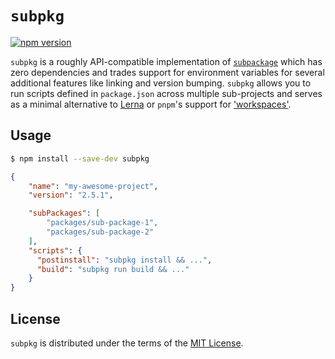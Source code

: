 # `subpkg`

[![npm version](https://img.shields.io/npm/v/subpkg.svg)](https://www.npmjs.com/package/subpkg)

`subpkg` is a roughly API-compatible implementation of
[`subpackage`](https://github.com/dupski/subpackage) which has zero dependencies and trades support
for environment variables for several additional features like linking and version bumping. `subpkg`
allows you to run scripts defined in `package.json` across multiple sub-projects and serves as a
minimal alternative to [Lerna](https://github.com/lerna/lerna) or `pnpm`'s support for
['workspaces'](https://pnpm.js.org/en/workspaces).

## Usage

```sh
$ npm install --save-dev subpkg
```

```json
{
    "name": "my-awesome-project",
    "version": "2.5.1",

    "subPackages": [
        "packages/sub-package-1",
        "packages/sub-package-2"
    ],
    "scripts": {
      "postinstall": "subpkg install && ...",
      "build": "subpkg run build && ..."
    }
}
```

## License

`subpkg` is distributed under the terms of the [MIT License](LICENSE).
